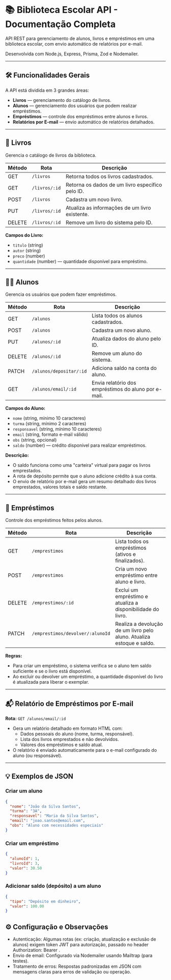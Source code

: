 # 📚 Biblioteca Escolar API - Documentação Completa

API REST para gerenciamento de alunos, livros e empréstimos em uma biblioteca escolar, com envio automático de relatórios por e-mail.

Desenvolvida com Node.js, Express, Prisma, Zod e Nodemailer.

---

## 🛠️ Funcionalidades Gerais

A API está dividida em 3 grandes áreas:

- **Livros** — gerenciamento do catálogo de livros.
- **Alunos** — gerenciamento dos usuários que podem realizar empréstimos.
- **Empréstimos** — controle dos empréstimos entre alunos e livros.
- **Relatórios por E-mail** — envio automático de relatórios detalhados.

---

## 📘 Livros

Gerencia o catálogo de livros da biblioteca.

| Método | Rota         | Descrição                          |
|--------|--------------|----------------------------------|
| GET    | `/livros`      | Retorna todos os livros cadastrados. |
| GET    | `/livros/:id`  | Retorna os dados de um livro específico pelo ID. |
| POST   | `/livros`      | Cadastra um novo livro.           |
| PUT    | `/livros/:id`  | Atualiza as informações de um livro existente. |
| DELETE | `/livros/:id`  | Remove um livro do sistema pelo ID. |

**Campos do Livro:**

- `titulo` (string)  
- `autor` (string)  
- `preco` (number)  
- `quantidade` (number) — quantidade disponível para empréstimo.

---

## 👨‍🎓 Alunos

Gerencia os usuários que podem fazer empréstimos.

| Método | Rota                      | Descrição                                    |
|--------|---------------------------|----------------------------------------------|
| GET    | `/alunos`                 | Lista todos os alunos cadastrados.            |
| POST   | `/alunos`                 | Cadastra um novo aluno.                        |
| PUT    | `/alunos/:id`             | Atualiza dados do aluno pelo ID.              |
| DELETE | `/alunos/:id`             | Remove um aluno do sistema.                    |
| PATCH  | `/alunos/depositar/:id`   | Adiciona saldo na conta do aluno.             |
| GET    | `/alunos/email/:id`       | Envia relatório dos empréstimos do aluno por e-mail. |

**Campos do Aluno:**

- `nome` (string, mínimo 10 caracteres)  
- `turma` (string, mínimo 2 caracteres)  
- `responsavel` (string, mínimo 10 caracteres)  
- `email` (string, formato e-mail válido)  
- `obs` (string, opcional)  
- `saldo` (number) — crédito disponível para realizar empréstimos.

**Descrição:**

- O saldo funciona como uma "carteira" virtual para pagar os livros emprestados.
- A rota de depósito permite que o aluno adicione crédito à sua conta.
- O envio de relatório por e-mail gera um resumo detalhado dos livros emprestados, valores totais e saldo restante.

---

## 📖 Empréstimos

Controle dos empréstimos feitos pelos alunos.

| Método | Rota                           | Descrição                                      |
|--------|--------------------------------|------------------------------------------------|
| GET    | `/emprestimos`                 | Lista todos os empréstimos (ativos e finalizados). |
| POST   | `/emprestimos`                 | Cria um novo empréstimo entre aluno e livro.  |
| DELETE | `/emprestimos/:id`             | Exclui um empréstimo e atualiza a disponibilidade do livro. |
| PATCH  | `/emprestimos/devolver/:alunoId` | Realiza a devolução de um livro pelo aluno. Atualiza estoque e saldo. |

**Regras:**

- Para criar um empréstimo, o sistema verifica se o aluno tem saldo suficiente e se o livro está disponível.
- Ao excluir ou devolver um empréstimo, a quantidade disponível do livro é atualizada para liberar o exemplar.

---

## 📬 Relatório de Empréstimos por E-mail

**Rota:** `GET /alunos/email/:id`

- Gera um relatório detalhado em formato HTML com:
  - Dados pessoais do aluno (nome, turma, responsável).
  - Lista dos livros emprestados e não devolvidos.
  - Valores dos empréstimos e saldo atual.
- O relatório é enviado automaticamente para o e-mail configurado do aluno (ou responsável).

---

## 💡 Exemplos de JSON

### Criar um aluno

```json
{
  "nome": "João da Silva Santos",
  "turma": "3A",
  "responsavel": "Maria da Silva Santos",
  "email": "joao.santos@email.com",
  "obs": "Aluno com necessidades especiais"
}
```

### Criar um empréstimo

```json
{
  "alunoId": 1,
  "livroId": 3,
  "valor": 30.50
}
```

### Adicionar saldo (depósito) a um aluno

```json
{
  "tipo": "Depósito em dinheiro",
  "valor": 100.00
}
```

## ⚙️ Configuração e Observações
- Autenticação: Algumas rotas (ex: criação, atualização e exclusão de alunos) exigem token JWT para autorização, passado no header Authorization: Bearer <token>.
- Envio de email: Configurado via Nodemailer usando Mailtrap (para testes).
- Tratamento de erros: Respostas padronizadas em JSON com mensagens claras para erros de validação ou operação.


